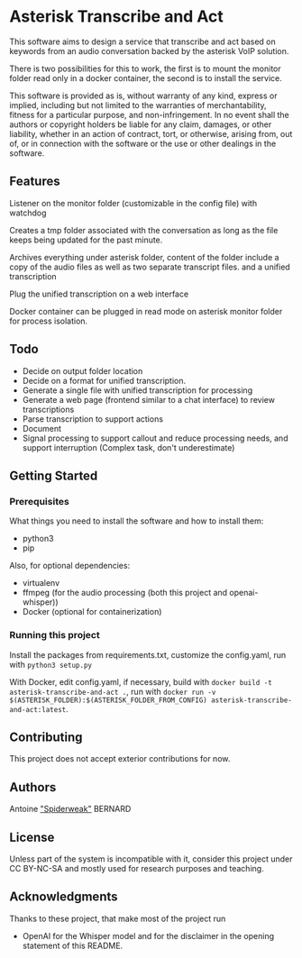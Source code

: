 # Asterisk Transcribe and Act

This software aims to design a service that transcribe and act based on keywords from an audio conversation backed by the asterisk VoIP solution.

There is two possibilities for this to work, the first is to mount the monitor folder read only in a docker container, the second is to install the service.

This software is provided as is, without warranty of any kind, express or implied, including but not limited to the warranties of merchantability, fitness for a particular purpose, and non-infringement. In no event shall the authors or copyright holders be liable for any claim, damages, or other liability, whether in an action of contract, tort, or otherwise, arising from, out of, or in connection with the software or the use or other dealings in the software.

## Features

Listener on the monitor folder (customizable in the config file) with watchdog

Creates a tmp folder associated with the conversation as long as the file keeps being updated for the past minute.

Archives everything under asterisk folder, content of the folder include a copy of the audio files as well as two separate transcript files. and a unified transcription

Plug the unified transcription on a web interface

Docker container can be plugged in read mode on asterisk monitor folder for process isolation.

## Todo

- Decide on output folder location
- Decide on a format for unified transcription.
- Generate a single file with unified transcription for processing
- Generate a web page (frontend similar to a chat interface) to review transcriptions
- Parse transcription to support actions
- Document
- Signal processing to support callout and reduce processing needs, and support interruption (Complex task, don't underestimate)

## Getting Started

### Prerequisites

What things you need to install the software and how to install them:

- python3
- pip

Also, for optional dependencies:

- virtualenv
- ffmpeg (for the audio processing (both this project and openai-whisper))
- Docker (optional for containerization)

### Running this project

Install the packages from requirements.txt, customize the config.yaml, run with `python3 setup.py`

With Docker, edit config.yaml, if necessary, build with `docker build -t asterisk-transcribe-and-act .`, run with `docker run -v $(ASTERISK_FOLDER):$(ASTERISK_FOLDER_FROM_CONFIG) asterisk-transcribe-and-act:latest`.

## Contributing

This project does not accept exterior contributions for now.

## Authors

Antoine ["Spiderweak"](https://github.com/spiderweak) BERNARD

## License

Unless part of the system is incompatible with it, consider this project under CC BY-NC-SA and mostly used for research purposes and teaching.

## Acknowledgments

Thanks to these project, that make most of the project run
- OpenAI for the Whisper model and for the disclaimer in the opening statement of this README.
